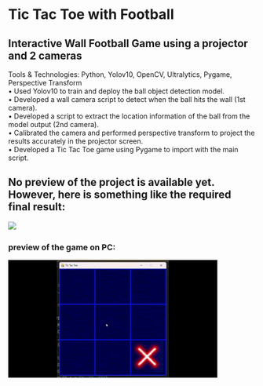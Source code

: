 # Tic Tac Toe with Football 
## Interactive Wall Football Game using a projector and 2 cameras
Tools & Technologies: Python, Yolov10, OpenCV, Ultralytics, Pygame, Perspective Transform  
•	Used Yolov10 to train and deploy the ball object detection model.  
•	Developed a wall camera script to detect when the ball hits the wall (1st camera).  
•	Developed a script to extract the location information of the ball from the model output (2nd camera).  
•	Calibrated the camera and performed perspective transform to project the results accurately in the projector screen.  
•	Developed a Tic Tac Toe game using Pygame to import with the main script.  


## No preview of the project is available yet. However, here is something like the required final result:
![](game.gif)

### preview of the game on PC:
![](xo.gif)
